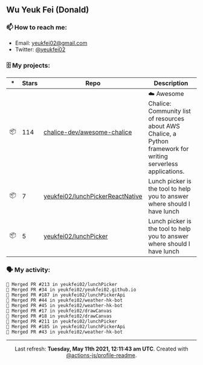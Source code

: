 ## Wu Yeuk Fei (Donald)

### 📫 How to reach me:

- Email: [yeukfei02@gmail.com](yeukfei02@gmail.com)
- Twitter: [@yeukfei02](https://twitter.com/yeukfei02)

### 🗄 My projects:

|*|Stars|Repo|Description|
|---|---|---|---|
| 📦 | 114 | [chalice-dev/awesome-chalice](https://github.com/chalice-dev/awesome-chalice) | ☁️ Awesome Chalice: Community list of resources about AWS Chalice, a Python framework for writing serverless applications. |
| 📦 | 7 | [yeukfei02/lunchPickerReactNative](https://github.com/yeukfei02/lunchPickerReactNative) | Lunch picker is the tool to help you to answer where should I have lunch |
| 📦 | 5 | [yeukfei02/lunchPicker](https://github.com/yeukfei02/lunchPicker) | Lunch picker is the tool to help you to answer where should I have lunch |

### 🗣 My activity:

```
🎉 Merged PR #213 in yeukfei02/lunchPicker
🎉 Merged PR #34 in yeukfei02/yeukfei02.github.io
🎉 Merged PR #187 in yeukfei02/lunchPickerApi
🎉 Merged PR #44 in yeukfei02/weather-hk-bot
🎉 Merged PR #45 in yeukfei02/weather-hk-bot
🎉 Merged PR #17 in yeukfei02/drawCanvas
🎉 Merged PR #18 in yeukfei02/drawCanvas
🎉 Merged PR #211 in yeukfei02/lunchPicker
🎉 Merged PR #185 in yeukfei02/lunchPickerApi
🎉 Merged PR #43 in yeukfei02/weather-hk-bot
```

<!-- <img src="https://github-readme-stats.vercel.app/api?username=yeukfei02&show_icons=true&count_private=true&theme=radical" />

<img src="https://github-readme-stats.vercel.app/api/top-langs/?username=yeukfei02&theme=radical" /> -->

---

<p align="center">Last refresh: <b>Tuesday, May 11th 2021, 12:11:43 am UTC</b>. Created with <a href=https://github.com/marketplace/actions/profile-readme>@actions-js/profile-readme</a>.</p>
